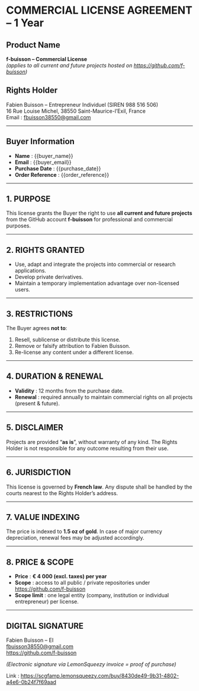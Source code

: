 # COMMERCIAL LICENSE AGREEMENT – 1 Year

## Product Name  
**f-buisson – Commercial License**  
*(applies to all current and future projects hosted on <https://github.com/f-buisson>)*

## Rights Holder  
Fabien Buisson – Entrepreneur Individuel (SIREN 988 516 506)  
16 Rue Louise Michel, 38550 Saint-Maurice-l’Exil, France  
Email : fbuisson38550@gmail.com

---

## Buyer Information  
- **Name** : {{buyer_name}}  
- **Email** : {{buyer_email}}  
- **Purchase Date** : {{purchase_date}}  
- **Order Reference** : {{order_reference}}

---

## 1. PURPOSE  
This license grants the Buyer the right to use **all current and future projects** from the GitHub account **f-buisson** for professional and commercial purposes.

---

## 2. RIGHTS GRANTED  
- Use, adapt and integrate the projects into commercial or research applications.  
- Develop private derivatives.  
- Maintain a temporary implementation advantage over non-licensed users.

---

## 3. RESTRICTIONS  
The Buyer agrees **not to**:  
1. Resell, sublicense or distribute this license.  
2. Remove or falsify attribution to Fabien Buisson.  
3. Re-license any content under a different license.

---

## 4. DURATION & RENEWAL  
- **Validity** : 12 months from the purchase date.  
- **Renewal** : required annually to maintain commercial rights on all projects (present & future).

---

## 5. DISCLAIMER  
Projects are provided “**as is**”, without warranty of any kind. The Rights Holder is not responsible for any outcome resulting from their use.

---

## 6. JURISDICTION  
This license is governed by **French law**. Any dispute shall be handled by the courts nearest to the Rights Holder’s address.

---

## 7. VALUE INDEXING  
The price is indexed to **1.5 oz of gold**. In case of major currency depreciation, renewal fees may be adjusted accordingly.

---

## 8. PRICE & SCOPE  
- **Price** : **€ 4 000 (excl. taxes) per year**  
- **Scope** : access to all public / private repositories under <https://github.com/f-buisson>  
- **Scope limit** : one legal entity (company, institution or individual entrepreneur) per license.

---

## DIGITAL SIGNATURE  
Fabien Buisson – EI  
fbuisson38550@gmail.com  
<https://github.com/f-buisson>

*(Electronic signature via LemonSqueezy invoice = proof of purchase)*

Link : https://scgfamp.lemonsqueezy.com/buy/8430de49-9b31-4802-a4e6-0b24f7f69aad
